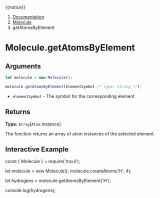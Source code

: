 {{notice}}

<nav aria-label="breadcrumb">
  <ol class="breadcrumb">
    <li class="breadcrumb-item"><a href="/doc/">Documentation</a></li>
    <li class="breadcrumb-item"><a href="/doc/molecule/">Molecule</a></li>
    <li class="breadcrumb-item active" aria-current="page">getAtomsByElement</li>
  </ol>
</nav>

# Molecule.getAtomsByElement

## Arguments

```js
let molecule = new Molecule();

molecule.getAtomsByElement(elementSymbol /* type: String */);
```

- `elementSymbol` - The symbol for the corresponding element

## Returns

**Type:** `Array`[`Atom` Instance]

The function returns an array of atom instances of the selected element.

## Interactive Example

<div data-example><p class="d-none my-5">const { Molecule } = require('mcul');

let molecule = new Molecule();
molecule.createAtoms('H', 4);

let hydrogens = molecule.getAtomsByElement('H');

console.log(hydrogens);</p></div>